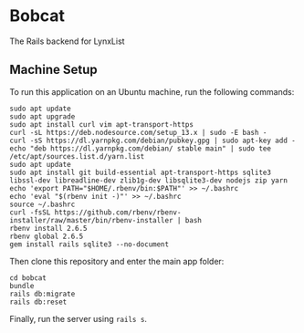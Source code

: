 # Bobcat

The Rails backend for LynxList

## Machine Setup

To run this application on an Ubuntu machine, run the following commands:

```
sudo apt update
sudo apt upgrade
sudo apt install curl vim apt-transport-https
curl -sL https://deb.nodesource.com/setup_13.x | sudo -E bash -
curl -sS https://dl.yarnpkg.com/debian/pubkey.gpg | sudo apt-key add -
echo "deb https://dl.yarnpkg.com/debian/ stable main" | sudo tee /etc/apt/sources.list.d/yarn.list
sudo apt update
sudo apt install git build-essential apt-transport-https sqlite3 libssl-dev libreadline-dev zlib1g-dev libsqlite3-dev nodejs zip yarn
echo 'export PATH="$HOME/.rbenv/bin:$PATH"' >> ~/.bashrc
echo 'eval "$(rbenv init -)"' >> ~/.bashrc
source ~/.bashrc
curl -fsSL https://github.com/rbenv/rbenv-installer/raw/master/bin/rbenv-installer | bash
rbenv install 2.6.5
rbenv global 2.6.5
gem install rails sqlite3 --no-document
```

Then clone this repository and enter the main app folder:

```
cd bobcat
bundle
rails db:migrate
rails db:reset
```

Finally, run the server using `rails s`.
